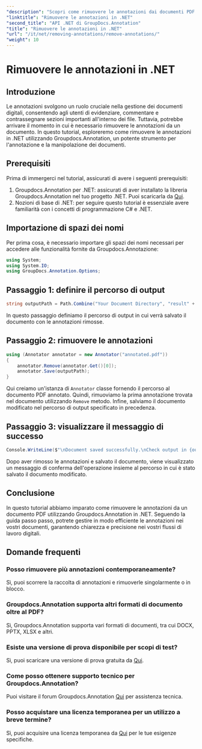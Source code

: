 ```yaml
---
"description": "Scopri come rimuovere le annotazioni dai documenti PDF utilizzando Groupdocs.Annotation in .NET. Semplifica il tuo processo di gestione dei documenti digitali."
"linktitle": "Rimuovere le annotazioni in .NET"
"second_title": "API .NET di GroupDocs.Annotation"
"title": "Rimuovere le annotazioni in .NET"
"url": "/it/net/removing-annotations/remove-annotations/"
"weight": 10
---
```


# Rimuovere le annotazioni in .NET

## Introduzione
Le annotazioni svolgono un ruolo cruciale nella gestione dei documenti digitali, consentendo agli utenti di evidenziare, commentare e contrassegnare sezioni importanti all'interno dei file. Tuttavia, potrebbe arrivare il momento in cui è necessario rimuovere le annotazioni da un documento. In questo tutorial, esploreremo come rimuovere le annotazioni in .NET utilizzando Groupdocs.Annotation, un potente strumento per l'annotazione e la manipolazione dei documenti.
## Prerequisiti
Prima di immergerci nel tutorial, assicurati di avere i seguenti prerequisiti:
1. Groupdocs.Annotation per .NET: assicurati di aver installato la libreria Groupdocs.Annotation nel tuo progetto .NET. Puoi scaricarla da [Qui](https://releases.groupdocs.com/annotation/net/).
2. Nozioni di base di .NET: per seguire questo tutorial è essenziale avere familiarità con i concetti di programmazione C# e .NET.

## Importazione di spazi dei nomi
Per prima cosa, è necessario importare gli spazi dei nomi necessari per accedere alle funzionalità fornite da Groupdocs.Annotazione:
```csharp
using System;
using System.IO;
using GroupDocs.Annotation.Options;
```
## Passaggio 1: definire il percorso di output
```csharp
string outputPath = Path.Combine("Your Document Directory", "result" + Path.GetExtension("input.pdf"));
```
In questo passaggio definiamo il percorso di output in cui verrà salvato il documento con le annotazioni rimosse.
## Passaggio 2: rimuovere le annotazioni
```csharp
using (Annotator annotator = new Annotator("annotated.pdf"))
{
    annotator.Remove(annotator.Get()[0]);
    annotator.Save(outputPath);
}
```
Qui creiamo un'istanza di `Annotator` classe fornendo il percorso al documento PDF annotato. Quindi, rimuoviamo la prima annotazione trovata nel documento utilizzando `Remove` metodo. Infine, salviamo il documento modificato nel percorso di output specificato in precedenza.
## Passaggio 3: visualizzare il messaggio di successo
```csharp
Console.WriteLine($"\nDocument saved successfully.\nCheck output in {outputPath}.");
```
Dopo aver rimosso le annotazioni e salvato il documento, viene visualizzato un messaggio di conferma dell'operazione insieme al percorso in cui è stato salvato il documento modificato.

## Conclusione
In questo tutorial abbiamo imparato come rimuovere le annotazioni da un documento PDF utilizzando Groupdocs.Annotation in .NET. Seguendo la guida passo passo, potrete gestire in modo efficiente le annotazioni nei vostri documenti, garantendo chiarezza e precisione nei vostri flussi di lavoro digitali.
## Domande frequenti
### Posso rimuovere più annotazioni contemporaneamente?
Sì, puoi scorrere la raccolta di annotazioni e rimuoverle singolarmente o in blocco.
### Groupdocs.Annotation supporta altri formati di documento oltre al PDF?
Sì, Groupdocs.Annotation supporta vari formati di documenti, tra cui DOCX, PPTX, XLSX e altri.
### Esiste una versione di prova disponibile per scopi di test?
Sì, puoi scaricare una versione di prova gratuita da [Qui](https://releases.groupdocs.com/).
### Come posso ottenere supporto tecnico per Groupdocs.Annotation?
Puoi visitare il forum Groupdocs.Annotation [Qui](https://forum.groupdocs.com/c/annotation/10) per assistenza tecnica.
### Posso acquistare una licenza temporanea per un utilizzo a breve termine?
Sì, puoi acquisire una licenza temporanea da [Qui](https://purchase.groupdocs.com/temporary-license/) per le tue esigenze specifiche.